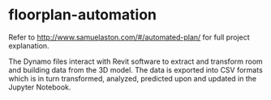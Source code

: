 # floorplan-automation

Refer to http://www.samuelaston.com/#/automated-plan/ for full project explanation. 

The Dynamo files interact with Revit software to extract and transform room and building data from the 3D model. The data is exported into CSV formats which is in turn transformed, analyzed, predicted upon and updated in the Jupyter Notebook.
